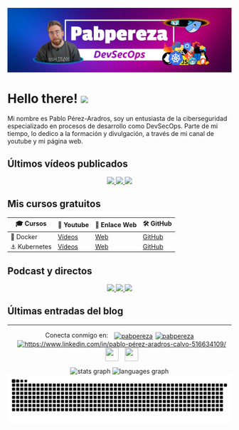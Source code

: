 ![](./static/img/banner_slim.webp)

# Hello there! <img src="https://media.giphy.com/media/hvRJCLFzcasrR4ia7z/giphy.gif" width="25px"> 

Mi nombre es Pablo Pérez-Aradros, soy un entusiasta de la ciberseguridad especializado en procesos de desarrollo como DevSecOps. Parte de mi tiempo, lo dedico a la formación y divulgación, a través de mi canal de youtube y mi página web. 

## Últimos vídeos publicados
<p align=center>

<a href='https://youtu.be/zNEKiAy1F6Q' target='_blank'>
  <img height='140px' src='https://img.youtube.com/vi/zNEKiAy1F6Q/mqdefault.jpg' />
</a>

<a href='https://youtu.be/JDVnWohX530' target='_blank'>
  <img height='140px' src='https://img.youtube.com/vi/JDVnWohX530/mqdefault.jpg' />
</a>

<a href='https://youtu.be/umfTMXWgLlo' target='_blank'>
  <img height='140px' src='https://img.youtube.com/vi/umfTMXWgLlo/mqdefault.jpg' />
</a>

</p>

## Mis cursos gratuitos 
| 🎓 Cursos | 🎥 Youtube | 🔗 Enlace Web | 🛠️ GitHub | 
| --- | --- | --- | --- | 
| 🐳 Docker | [Vídeos](https://www.youtube.com/playlist?list=PLQhxXeq1oc2n7YnjRhq7qVMzZWtDY7Zz0) | [Web](https://pabpereza.dev/docs/cursos/docker)  | [GitHub](https://github.com/pabpereza/pabpereza/tree/main/docs/cursos/docker) | 
| ⚓️ Kubernetes | [Vídeos](https://www.youtube.com/playlist?list=PLQhxXeq1oc2k9MFcKxqXy5GV4yy7wqSma) | [Web](https://pabpereza.dev/docs/cursos/kubernetes) |[GitHub](https://github.com/pabpereza/pabpereza/tree/main/docs/cursos/kubernetes) |

## Podcast y directos
<p align=center>

<a href='https://youtu.be/Hpwf65qjuSU' target='_blank'>
  <img height='140px' src='https://img.youtube.com/vi/Hpwf65qjuSU/mqdefault.jpg' />
</a>

<a href='https://youtu.be/k7U0Hi45ClE' target='_blank'>
  <img height='140px' src='https://img.youtube.com/vi/k7U0Hi45ClE/mqdefault.jpg' />
</a>

<a href='https://youtu.be/qg2jc9eSNsE' target='_blank'>
  <img height='140px' src='https://img.youtube.com/vi/qg2jc9eSNsE/mqdefault.jpg' />
</a>

</p>


## Últimas entradas del blog

---
<p align="center">
Conecta conmigo en:
<a href="https://twitter.com/pabpereza" target="_blank"><img align="center" src="https://cdn.iconscout.com/icon/free/png-256/free-twitter-x-9581782-7740647.png" alt="pabpereza" height="50" width="50" style="margin-left:10px" /></a>    
<a href="https://www.youtube.com/c/pabpereza" target="_blank"><img align="center" src="https://raw.githubusercontent.com/maurodesouza/profile-readme-generator/master/src/assets/icons/social/youtube/default.svg" alt="pabpereza" height="30" width="40" style="margin-left:2px" /></a>      
<a href="https://www.linkedin.com/in/pablo-pérez-aradros-calvo-516634109/" target="_blank"><img align="center" src="https://raw.githubusercontent.com/maurodesouza/profile-readme-generator/master/src/assets/icons/social/linkedin/default.svg" alt="https://www.linkedin.com/in/pablo-pérez-aradros-calvo-516634109/" height="30" width="40" style="margin-left:10px"/></a>   
<a href="https://www.tiktok.com/@pabpereza" target="_blank"><img align="center" src="https://www.edigitalagency.com.au/wp-content/uploads/TikTok-icon-glyph.png"  height="30" width="30" style="margin-left:10px"/></a>   
<a href="https://www.instagram.com/pabpereza/" target="_blank"><img align="center" src="https://raw.githubusercontent.com/maurodesouza/profile-readme-generator/master/src/assets/icons/social/instagram/default.svg"  height="30" width="30" style="margin-left:10px" /></a>
</p>

<div align="center">
  <img src="https://github-readme-stats.vercel.app/api?username=pabpereza&hide_title=false&hide_rank=false&show_icons=true&include_all_commits=true&count_private=true&disable_animations=false&theme=dracula&locale=en&hide_border=false&order=1" height="150" alt="stats graph"  />
  <img src="https://github-readme-stats.vercel.app/api/top-langs?username=pabpereza&locale=en&hide_title=false&layout=compact&card_width=320&langs_count=5&theme=dracula&hide_border=false&order=2" height="150" alt="languages graph"  />
</div>


<img src="https://raw.githubusercontent.com/pabpereza/pabpereza/output/snake.svg" alt="Snake animation" />

